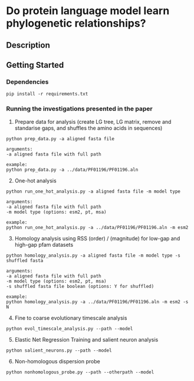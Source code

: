 # Do protein language model learn phylogenetic relationships?

## Description

## Getting Started
### Dependencies
```
pip install -r requirements.txt
```

### Running the investigations presented in the paper

1. Prepare data for analysis (create LG tree, LG matrix, remove and standarise gaps, and shuffles the amino acids in sequences)
```
python prep_data.py -a aligned fasta file

arguments:
-a aligned fasta file with full path

example:
python prep_data.py -a ../data/PF01196/PF01196.aln

```
2. One-hot analysis
```
python run_one_hot_analysis.py -a aligned fasta file -m model type

arguments:
-a aligned fasta file with full path
-m model type (options: esm2, pt, msa)

example:
python run_one_hot_analysis.py -a ../data/PF01196/PF01196.aln -m esm2
```
3. Homology analysis using RSS (order) / (magnitude) for low-gap and high-gap pfam datasets
```
python homology_analysis.py -a aligned fasta file -m model type -s shuffled fasta

arguments:
-a aligned fasta file with full path
-m model type (options: esm2, pt, msa)
-s shuffled fasta file boolean (options: Y for shuffled)

example:
python homology_analysis.py -a ../data/PF01196/PF01196.aln -m esm2 -s N
```
4. Fine to coarse evolutionary timescale analysis
```
python evol_timescale_analysis.py --path --model 

```
5. Elastic Net Regression Training and salient neuron analysis
```
python salient_neurons.py --path --model

```
6. Non-homologous dispersion probe
```
python nonhomologous_probe.py --path --otherpath --model

```
